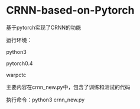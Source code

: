 # CRNN-based-on-Pytorch
基于pytorch实现了CRNN的功能

运行环境：

python3

pytorch0.4

warpctc

主要内容在crnn_new.py中，包含了训练和测试的代码

执行命令：python3 crnn_new.py

